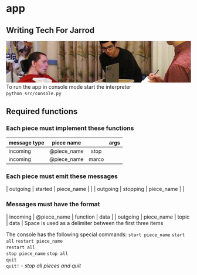 # app
## Writing Tech For Jarrod
![alt text](https://github.com/WritingTechForJarrod/app/blob/master/img/readme.png?raw=true "wtfj")
To run the app in console mode start the interpreter  
`python src/console.py`  

## Required functions
### Each piece must implement these functions
| message type | piece name | | args |
|:---|:---:|:---:|:---:|
| incoming | @piece_name | stop | |
| incoming | @piece_name | marco | |
### Each piece must emit these messages
| outgoing | started | piece_name | |
| outgoing | stopping | piece_name | | 
### Messages must have the format
| incoming | @piece_name | function | data |
| outgoing | piece_name | topic | data |
Space is used as a delimiter between the first three items  
  
The console has the following special commands:
`start piece_name` 
`start all`
`restart piece_name`  
`restart all`  
`stop piece_name` 
`stop all`  
`quit`  
`quit!` - _stop all pieces and quit_